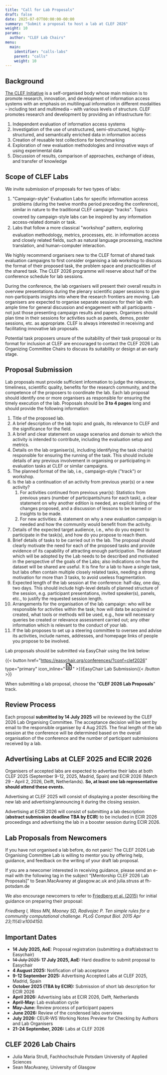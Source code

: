 ```yaml
---
title: "Call for Lab Proposals"
draft: false
date: 2025-07-07T00:00:00-00:00
summary: "Submit a proposal to host a lab at CLEF 2026"
weight: 10
params:
  author: "CLEF Lab Chairs"
menu:
  main:
    identifier: "calls-labs"
    parent: "calls"
    weight: 10
---
```


## Background

[The CLEF Initiative](http://www.clef-initiative.eu/) is a self-organised body whose main mission is to promote research, innovation, and development of information access systems with an emphasis on multilingual information in different modalities – including text and multimedia – with various levels of structure. CLEF promotes research and development by providing an infrastructure for:

1. Independent evaluation of information access systems  
2. Investigation of the use of unstructured, semi-structured, highly-structured, and semantically enriched data in information access  
3. Creation of reusable test collections for benchmarking  
4. Exploration of new evaluation methodologies and innovative ways of using experimental data  
5. Discussion of results, comparison of approaches, exchange of ideas, and transfer of knowledge

## Scope of CLEF Labs

We invite submission of proposals for two types of labs:

1. "Campaign-style" Evaluation Labs for specific information access problems (during the twelve months period preceding the conference), similar in nature to the traditional CLEF campaign "tracks". Topics covered by campaign-style labs can be inspired by any information access-related domain or task.  
2. Labs that follow a more classical "workshop" pattern, exploring evaluation methodology, metrics, processes, etc. in information access and closely related fields, such as natural language processing, machine translation, and human-computer interaction.

We highly recommend organisers new to the CLEF format of shared task evaluation campaigns to first consider organising a lab workshop to discuss the format of their proposed task, the problem space and practicalities of the shared task. The CLEF 2026 programme will reserve about half of the conference schedule for lab sessions.

During the conference, the lab organisers will present their overall results in overview presentations during the plenary scientific paper sessions to give non-participants insights into where the research frontiers are moving. Lab organisers are expected to organise separate sessions for their lab with ample time for general discussion and engagement with all participants \- not just those presenting campaign results and papers. Organisers should plan time in their sessions for activities such as panels, demos, poster sessions, etc. as appropriate. CLEF is always interested in receiving and facilitating innovative lab proposals.

Potential task proposers unsure of the suitability of their task proposal or its format for inclusion at CLEF are encouraged to contact the CLEF 2026 Lab Organizing Committee Chairs to discuss its suitability or design at an early stage.

## Proposal Submission

Lab proposals must provide sufficient information to judge the relevance, timeliness, scientific quality, benefits for the research community, and the competence of the proposers to coordinate the lab. Each lab proposal should identify one or more organisers as responsible for ensuring the timely execution of the lab. Proposals should be **3 to 4 pages** long and should provide the following information:

1. Title of the proposed lab.  
2. A brief description of the lab topic and goals, its relevance to CLEF and the significance for the field.  
3. A brief and clear statement on usage scenarios and domain to which the activity is intended to contribute, including the evaluation setup and metrics.  
4. Details on the lab organiser(s), including identifying the task chair(s) responsible for ensuring the running of the task. This should include details of any previous involvement in organising or participating in evaluation tasks at CLEF or similar campaigns.  
5. The planned format of the lab, i.e., campaign-style ("track") or workshop.  
6. Is the lab a continuation of an activity from previous year(s) or a new activity?  
   1. For activities continued from previous year(s): Statistics from previous years (number of participants/runs for each task), a clear statement on why another edition is needed, an explicit listing of the changes proposed, and a discussion of lessons to be learned or insights to be made.  
   2. For new activities: A statement on why a new evaluation campaign is needed and how the community would benefit from the activity.  
7. Details of the expected target audience, i.e., who do you expect to participate in the task(s), and how do you propose to reach them.  
8. Brief details of tasks to be carried out in the lab. The proposal should clearly motivate the need for each of the proposed tasks and provide evidence of its capability of attracting enough participation. The dataset which will be adopted by the Lab needs to be described and motivated in the perspective of the goals of the Labs; also indications on how the dataset will be shared are useful. It is fine for a lab to have a single task, but labs often contain multiple closely related tasks, needing a strong motivation for more than 3 tasks, to avoid useless fragmentation.  
9. Expected length of the lab session at the conference: half-day, one day, two days. This should include high-level details of planned structure of the session, e.g. participant presentations, invited speaker(s), panels, etc., to justify the requested session length.  
10. Arrangements for the organisation of the lab campaign: who will be responsible for activities within the task; how will data be acquired or created, what tools or methods will be used, e.g., how will necessary queries be created or relevance assessment carried out; any other information which is relevant to the conduct of your lab.  
11. If the lab proposes to set up a steering committee to oversee and advise its activities, include names, addresses, and homepage links of people you propose to be involved.

Lab proposals should be submitted via EasyChair using the link below:

{{< button href="https://easychair.org/conferences/?conf=clef2026" type="primary" icon_inline="<svg xmlns='http://www.w3.org/2000/svg' width='24' height='24' viewBox='0 0 24 24' fill='none' stroke='currentColor' stroke-width='2' stroke-linecap='round' stroke-linejoin='round'><path d='M14 2H6a2 2 0 0 0-2 2v16a2 2 0 0 0 2 2h12a2 2 0 0 0 2-2V8z'></path><polyline points='14 2 14 8 20 8'></polyline><line x1='16' y1='13' x2='8' y2='13'></line><line x1='16' y1='17' x2='8' y2='17'></line><polyline points='10 9 9 9 8 9'></polyline></svg>" >}}EasyChair Lab Submission{{< /button >}}

When submitting a lab proposal, choose the "**CLEF 2026 Lab Proposals**" track.

## Review Process

Each proposal **submitted by 14 July 2025** will be reviewed by the CLEF 2026 Lab Organising Committee. The acceptance decision will be sent by email to the responsible organiser by 4 Aug 2025\. The final length of the lab session at the conference will be determined based on the overall organisation of the conference and the number of participant submissions received by a lab.

## **Advertising Labs at CLEF 2025 and ECIR 2026**

Organisers of accepted labs are expected to advertise their labs at both CLEF 2025 (September 9-12, 2025, Madrid, Spain) and ECIR 2026 (March 29 \- April 2, 2026, Delft, Netherlands). **So, at least one lab representative should attend these events.**

Advertising at CLEF 2025 will consist of displaying a poster describing the new lab and advertising/announcing it during the closing session.

Advertising at ECIR 2026 will consist of submitting a lab description (**abstract submission deadline TBA by ECIR**) to be included in ECIR 2026 proceedings and advertising the lab in a booster session during ECIR 2026\.

## Lab Proposals from Newcomers

If you have not organised a lab before, do not panic\! The CLEF 2026 Lab Organising Committee Lab is willing to mentor you by offering help, guidance, and feedback on the writing of your draft lab proposal.

If you are a newcomer interested in receiving guidance, please send an e-mail with the following tag in the subject “\[Mentorship CLEF 2026 Lab Proposals\]” to Sean.MacAvaney at glasgow.ac.uk and julia.struss at fh-potsdam.de

We also encourage newcomers to refer to [Friedberg et al. (2015)](https://journals.plos.org/ploscompbiol/article?id=10.1371/journal.pcbi.1004150) for initial guidance on preparing their proposal:

*Friedberg I, Wass MN, Mooney SD, Radivojac P. Ten simple rules for a community computational challenge. PLoS Comput Biol. 2015 Apr 23;11(4):e1004150.*

## Important Dates

* **14 July 2025, AoE**: Proposal registration (submitting a draft/abstract to Easychair)
* ~~14 July 2025:~~ **17 July 2025, AoE:** Hard deadline to submit proposal to Easychair
* **4 August 2025:** Notification of lab acceptance  
* **9-12 September 2025:** Advertising Accepted Labs at CLEF 2025, Madrid, Spain  
* **October 2025 (TBA by ECIR):** Submission of short lab description for ECIR 2026  
* **April 2026:** Advertising labs at ECIR 2026, Delft, Netherlands  
* **April-May:** Lab evaluation cycle  
* **May-June:** Review process of participant papers  
* **June 2026:** Review of the condensed labs overviews  
* **July 2026:** CEUR-WS Working Notes Preview for Checking by Authors and Lab Organisers  
* **21-24 September, 2026:** Labs at CLEF 2026

## CLEF 2026 Lab Chairs

* Julia Maria Struß, Fachhochschule Potsdam University of Applied Sciences  
* Sean MacAvaney, University of Glasgow